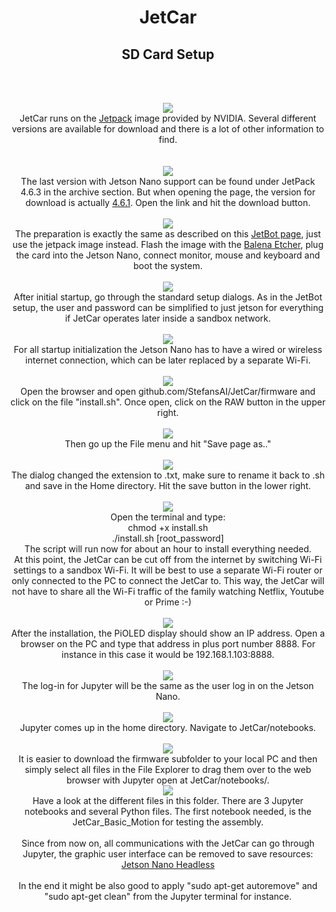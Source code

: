 <h1 style="text-align: center;">JetCar</h1>
<h2 style="text-align: center;">SD Card Setup</h2>
<br>
<p style="text-align: center;">
<br><img src="assets/images/SD_card_setup/01-jetpack.jpg"/><br>
JetCar runs on the <a href="https://developer.nvidia.com/embedded/jetpack">Jetpack</a> image provided by NVIDIA. Several different versions are available for download and there is a lot of other information to find.
<br><br>
<br><img src="assets/images/SD_card_setup/02-jp_download.jpg"/><br>
The last version with Jetson Nano support can be found under JetPack 4.6.3 in the archive section. But when opening the page, the version for download is actually <a href="https://developer.nvidia.com/jetpack-sdk-463">4.6.1</a>. Open the link and hit the download button.
<br>
<br><img src="assets/images/SD_card_setup/03-Balena.jpg"/><br>
The preparation is exactly the same as described on this <a href="https://jetbot.org/master/software_setup/sd_card.html">JetBot page</a>, just use the jetpack image instead. Flash the image with the <a href="https://www.balena.io/etcher">Balena Etcher</a>, plug the card into the Jetson Nano, connect monitor, mouse and keyboard and boot the system.
<br>
<br><img src="assets/images/SD_card_setup/04-user.jpg"/><br>
After initial startup, go through the standard setup dialogs. As in the JetBot setup, the user and password can be simplified to just jetson for everything if JetCar operates later inside a sandbox network.
<br>
<br><img src="assets/images/SD_card_setup/05-Wi-Fi-Setup.jpg"/><br>
For all startup initialization the Jetson Nano has to have a wired or wireless internet connection, which can be later replaced by a separate Wi-Fi.
<br>
<br><img src="assets/images/SD_card_setup/06-get_script.jpg"/><br>
Open the browser and open github.com/StefansAI/JetCar/firmware and click on the file "install.sh". Once open, click on the RAW button in the upper right.
<br>
<br><img src="assets/images/SD_card_setup/07-save_page.jpg"/><br>
Then go up the File menu and hit "Save page as.."
<br>
<br><img src="assets/images/SD_card_setup/08-rename.jpg"/><br>
The dialog changed the extension to .txt, make sure to rename it back to .sh and save in the Home directory. Hit the save button in the lower right.
<br>
<br><img src="assets/images/SD_card_setup/09-execute.jpg"/><br>
Open the terminal and type:<br>
chmod +x install.sh<br>
./install.sh [root_password]<br>
The script will run now for about an hour to install everything needed.
<br>
At this point, the JetCar can be cut off from the internet by switching Wi-Fi settings to a sandbox Wi-Fi. It will be best to use a separate Wi-Fi router or only connected to the PC to connect the JetCar to. This way, the JetCar will not have to share all the Wi-Fi traffic of the family watching Netflix, Youtube or Prime :-)
<br>
<br><img src="assets/images/assembly/28a-IP-address.jpg"/><br>
After the installation, the PiOLED display should show an IP address. Open a browser on the PC and type that address in plus port number 8888. For instance in this case it would be 192.168.1.103:8888.
<br>
<br><img src="assets/images/SD_card_setup/10-login.jpg"/><br>
The log-in for Jupyter will be the same as the user log in on the Jetson Nano. 
<br>
<br><img src="assets/images/SD_card_setup/11-jupyter_home.jpg"/><br>
Jupyter comes up in the home directory. Navigate to JetCar/notebooks.  
<br>
<br><img src="assets/images/SD_card_setup/12-copy.jpg"/><br>
It is easier to download the firmware subfolder to your local PC and then simply select all files in the File Explorer to drag them over to the web browser with Jupyter open at JetCar/notebooks/. 
<br><img src="assets/images/SD_card_setup/13-motion.jpg"/><br>
Have a look at the different files in this folder. There are 3 Jupyter notebooks and several Python files. The first notebook needed, is the JetCar_Basic_Motion for testing the assembly.
<br><br>
Since from now on, all communications with the JetCar can go through Jupyter, the graphic user interface can be removed to save resources:
<a href="https://lunar.computer/posts/nvidia-jetson-nano-headless/">Jetson Nano Headless</a><br>
<br>
In the end it might be also good to apply "sudo apt-get autoremove" and "sudo apt-get clean" from the Jupyter terminal for instance.
